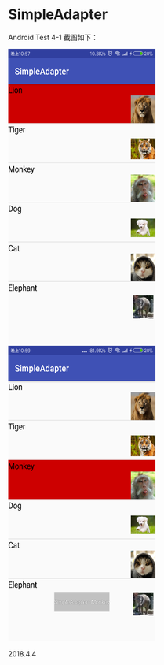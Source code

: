# SimpleAdapter
Android Test 4-1
截图如下：

<div align=left><img width="300" height="600" src="https://github.com/522520/SimpleAdapter/blob/master/images/yan.1.png"/></div>

<div align=left><img width="300" height="600" src="https://github.com/522520/SimpleAdapter/blob/master/images/yan.2.png"/></div>


2018.4.4
